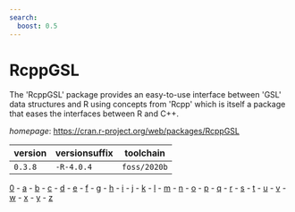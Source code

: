 ```yaml
---
search:
  boost: 0.5
---
```

# RcppGSL

The 'RcppGSL' package provides an easy-to-use interface  between 'GSL' data structures and R using concepts from 'Rcpp' which is itself  a package that eases the interfaces between R and C++.

*homepage*: <https://cran.r-project.org/web/packages/RcppGSL>

version | versionsuffix | toolchain
--------|---------------|----------
``0.3.8`` | ``-R-4.0.4`` | ``foss/2020b``

[0](../0/index.md) - [a](../a/index.md) - [b](../b/index.md) - [c](../c/index.md) - [d](../d/index.md) - [e](../e/index.md) - [f](../f/index.md) - [g](../g/index.md) - [h](../h/index.md) - [i](../i/index.md) - [j](../j/index.md) - [k](../k/index.md) - [l](../l/index.md) - [m](../m/index.md) - [n](../n/index.md) - [o](../o/index.md) - [p](../p/index.md) - [q](../q/index.md) - [r](../r/index.md) - [s](../s/index.md) - [t](../t/index.md) - [u](../u/index.md) - [v](../v/index.md) - [w](../w/index.md) - [x](../x/index.md) - [y](../y/index.md) - [z](../z/index.md)

